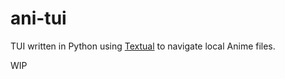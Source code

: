 # ani-tui

TUI written in Python using [Textual](https://github.com/Textualize/textual) to navigate local Anime files. 

WIP
